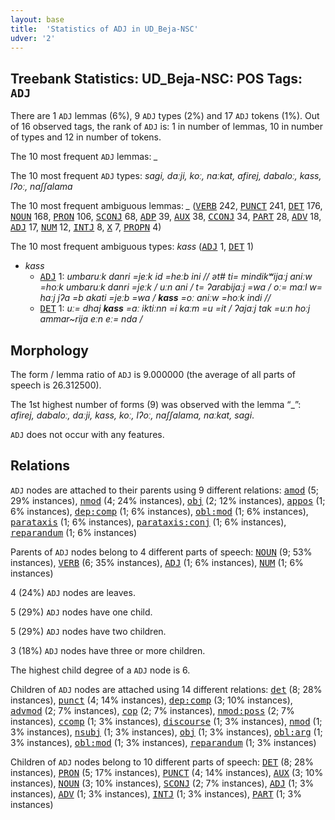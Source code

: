 ```yaml
---
layout: base
title:  'Statistics of ADJ in UD_Beja-NSC'
udver: '2'
---
```


## Treebank Statistics: UD_Beja-NSC: POS Tags: `ADJ`

There are 1 `ADJ` lemmas (6%), 9 `ADJ` types (2%) and 17 `ADJ` tokens (1%).
Out of 16 observed tags, the rank of `ADJ` is: 1 in number of lemmas, 10 in number of types and 12 in number of tokens.

The 10 most frequent `ADJ` lemmas: <em>_</em>

The 10 most frequent `ADJ` types:  <em>sagi, daːji, koː, naːkat, afirej, dabaloː, kass, lʔoː, naʃʃalama</em>

The 10 most frequent ambiguous lemmas: <em>_</em> (<tt><a href="bej_nsc-pos-VERB.html">VERB</a></tt> 242, <tt><a href="bej_nsc-pos-PUNCT.html">PUNCT</a></tt> 241, <tt><a href="bej_nsc-pos-DET.html">DET</a></tt> 176, <tt><a href="bej_nsc-pos-NOUN.html">NOUN</a></tt> 168, <tt><a href="bej_nsc-pos-PRON.html">PRON</a></tt> 106, <tt><a href="bej_nsc-pos-SCONJ.html">SCONJ</a></tt> 68, <tt><a href="bej_nsc-pos-ADP.html">ADP</a></tt> 39, <tt><a href="bej_nsc-pos-AUX.html">AUX</a></tt> 38, <tt><a href="bej_nsc-pos-CCONJ.html">CCONJ</a></tt> 34, <tt><a href="bej_nsc-pos-PART.html">PART</a></tt> 28, <tt><a href="bej_nsc-pos-ADV.html">ADV</a></tt> 18, <tt><a href="bej_nsc-pos-ADJ.html">ADJ</a></tt> 17, <tt><a href="bej_nsc-pos-NUM.html">NUM</a></tt> 12, <tt><a href="bej_nsc-pos-INTJ.html">INTJ</a></tt> 8, <tt><a href="bej_nsc-pos-X.html">X</a></tt> 7, <tt><a href="bej_nsc-pos-PROPN.html">PROPN</a></tt> 4)

The 10 most frequent ambiguous types:  <em>kass</em> (<tt><a href="bej_nsc-pos-ADJ.html">ADJ</a></tt> 1, <tt><a href="bej_nsc-pos-DET.html">DET</a></tt> 1)


* <em>kass</em>
  * <tt><a href="bej_nsc-pos-ADJ.html">ADJ</a></tt> 1: <em>umbaruːk danri =jeːk id =heːb ini // ət# ti= mindikʷijaːj aniːw =hoːk umbaruːk danri =jeːk / uːn ani / t= ʔarabijaːj =wa / oː= maːl w= haːj jʔa =b akati =jeːb =wa / <b>kass</b> =oː aniːw =hoːk indi //</em>
  * <tt><a href="bej_nsc-pos-DET.html">DET</a></tt> 1: <em>uː= dhaj <b>kass</b> =aː iktiːnn =i kaːm =u =it / ʔajaːj tak =uːn hoːj ammar~rija eːn eː= nda /</em>

## Morphology

The form / lemma ratio of `ADJ` is 9.000000 (the average of all parts of speech is 26.312500).

The 1st highest number of forms (9) was observed with the lemma “_”: <em>afirej, dabaloː, daːji, kass, koː, lʔoː, naʃʃalama, naːkat, sagi</em>.

`ADJ` does not occur with any features.


## Relations

`ADJ` nodes are attached to their parents using 9 different relations: <tt><a href="bej_nsc-dep-amod.html">amod</a></tt> (5; 29% instances), <tt><a href="bej_nsc-dep-nmod.html">nmod</a></tt> (4; 24% instances), <tt><a href="bej_nsc-dep-obj.html">obj</a></tt> (2; 12% instances), <tt><a href="bej_nsc-dep-appos.html">appos</a></tt> (1; 6% instances), <tt><a href="bej_nsc-dep-dep-comp.html">dep:comp</a></tt> (1; 6% instances), <tt><a href="bej_nsc-dep-obl-mod.html">obl:mod</a></tt> (1; 6% instances), <tt><a href="bej_nsc-dep-parataxis.html">parataxis</a></tt> (1; 6% instances), <tt><a href="bej_nsc-dep-parataxis-conj.html">parataxis:conj</a></tt> (1; 6% instances), <tt><a href="bej_nsc-dep-reparandum.html">reparandum</a></tt> (1; 6% instances)

Parents of `ADJ` nodes belong to 4 different parts of speech: <tt><a href="bej_nsc-pos-NOUN.html">NOUN</a></tt> (9; 53% instances), <tt><a href="bej_nsc-pos-VERB.html">VERB</a></tt> (6; 35% instances), <tt><a href="bej_nsc-pos-ADJ.html">ADJ</a></tt> (1; 6% instances), <tt><a href="bej_nsc-pos-NUM.html">NUM</a></tt> (1; 6% instances)

4 (24%) `ADJ` nodes are leaves.

5 (29%) `ADJ` nodes have one child.

5 (29%) `ADJ` nodes have two children.

3 (18%) `ADJ` nodes have three or more children.

The highest child degree of a `ADJ` node is 6.

Children of `ADJ` nodes are attached using 14 different relations: <tt><a href="bej_nsc-dep-det.html">det</a></tt> (8; 28% instances), <tt><a href="bej_nsc-dep-punct.html">punct</a></tt> (4; 14% instances), <tt><a href="bej_nsc-dep-dep-comp.html">dep:comp</a></tt> (3; 10% instances), <tt><a href="bej_nsc-dep-advmod.html">advmod</a></tt> (2; 7% instances), <tt><a href="bej_nsc-dep-cop.html">cop</a></tt> (2; 7% instances), <tt><a href="bej_nsc-dep-nmod-poss.html">nmod:poss</a></tt> (2; 7% instances), <tt><a href="bej_nsc-dep-ccomp.html">ccomp</a></tt> (1; 3% instances), <tt><a href="bej_nsc-dep-discourse.html">discourse</a></tt> (1; 3% instances), <tt><a href="bej_nsc-dep-nmod.html">nmod</a></tt> (1; 3% instances), <tt><a href="bej_nsc-dep-nsubj.html">nsubj</a></tt> (1; 3% instances), <tt><a href="bej_nsc-dep-obj.html">obj</a></tt> (1; 3% instances), <tt><a href="bej_nsc-dep-obl-arg.html">obl:arg</a></tt> (1; 3% instances), <tt><a href="bej_nsc-dep-obl-mod.html">obl:mod</a></tt> (1; 3% instances), <tt><a href="bej_nsc-dep-reparandum.html">reparandum</a></tt> (1; 3% instances)

Children of `ADJ` nodes belong to 10 different parts of speech: <tt><a href="bej_nsc-pos-DET.html">DET</a></tt> (8; 28% instances), <tt><a href="bej_nsc-pos-PRON.html">PRON</a></tt> (5; 17% instances), <tt><a href="bej_nsc-pos-PUNCT.html">PUNCT</a></tt> (4; 14% instances), <tt><a href="bej_nsc-pos-AUX.html">AUX</a></tt> (3; 10% instances), <tt><a href="bej_nsc-pos-NOUN.html">NOUN</a></tt> (3; 10% instances), <tt><a href="bej_nsc-pos-SCONJ.html">SCONJ</a></tt> (2; 7% instances), <tt><a href="bej_nsc-pos-ADJ.html">ADJ</a></tt> (1; 3% instances), <tt><a href="bej_nsc-pos-ADV.html">ADV</a></tt> (1; 3% instances), <tt><a href="bej_nsc-pos-INTJ.html">INTJ</a></tt> (1; 3% instances), <tt><a href="bej_nsc-pos-PART.html">PART</a></tt> (1; 3% instances)

